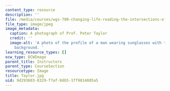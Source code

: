 ```yaml
---
content_type: resource
description: ''
file: /media/courses/wgs-700-changing-life-reading-the-intersections-of-gender-race-biology-and-literature-spring-2017/9d2936038329f7af0db51ff9814885a5_Taylor.jpg
file_type: image/jpeg
image_metadata:
  caption: A photograph of Prof. Peter Taylor
  credit: ''
  image-alt: 'A photo of the profile of a man wearing sunglasses with trees in the
    background. '
learning_resource_types: []
ocw_type: OCWImage
parent_title: Instructors
parent_type: CourseSection
resourcetype: Image
title: Taylor.jpg
uid: 9d293603-8329-f7af-0db5-1ff9814885a5
---
```

